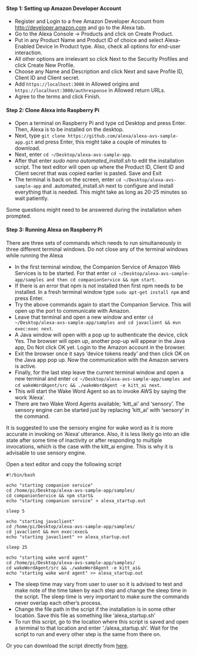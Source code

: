 #### Step 1: Setting up Amazon Developer Account

- Register and Login to a free Amazon Developer Account from http://developer.amazon.com and go to the Alexa tab.
- Go to the Alexa Console -> Products and click on Create Product.
- Put in any Product Name and Product ID of choice and select Alexa-Enabled Device in Product type. Also, check all options for end-user interaction.
- All other options are irrelevant so click Next to the Security Profiles and click Create New Profile.
- Choose any Name and Description and click Next and save Profile ID, Client ID and Client secret.
- Add ```https://localhost:3000```  in Allowed origins and ```https://localhost:3000/authresponse``` in Allowed return URLs.
- Agree to the terms and click Finish.

#### Step 2: Clone Alexa into Raspberry Pi

- Open a terminal on Raspberry Pi and type cd Desktop and press Enter. Then, Alexa is to be installed on the desktop.
- Next, type ```git clone https://github.com/alexa/alexa-avs-sample-app.git``` and press Enter, this might take a couple of minutes to download.
- Next, enter ```cd ~/Desktop/alexa-avs-sample-app```.
- After that enter _sudo nano automated_install.sh_ to edit the installation script. The text editor will open up where the Product ID, Client ID and Client secret that was copied earlier is pasted. Save and Exit
- The terminal is back on the screen, enter ```cd ~/Desktop/alexa-avs-sample-app``` and .automated_install.sh next to configure and install everything that is needed. This might take as long as 20-25 minutes so wait patiently. 


Some questions might need to be answered during the installation when prompted.


#### Step 3: Running Alexa on Raspberry Pi

There are three sets of commands which needs to run simultaneously in three different terminal windows. Do not close any of the terminal windows while running the Alexa

- In the first terminal window, the Companion Service of Amazon Web Services is to be started. For that enter ```cd ~/Desktop/alexa-avs-sample-app/samples and then cd companionService && npm start```.
- If there is an error that npm is not installed then first npm needs to be installed. In a fresh terminal window type ```sudo apt-get install npm``` and press Enter.
- Try the above commands again to start the Companion Service. This will open up the port to communicate with Amazon.
- Leave that terminal and open a new window and enter ```cd ~/Desktop/alexa-avs-sample-app/samples and cd javaclient && mvn exec:exec next```.
- A Java window will open with a pop up to authenticate the device, click Yes. The browser will open up, another pop-up will appear in the Java app, Do Not click OK yet. Login to the Amazon account in the browser. 
- Exit the browser once it says ‘device tokens ready’ and then click OK on the Java app pop up. Now the communication with the Amazon servers is active.
- Finally, for the last step leave the current terminal window and open a new terminal and enter ```cd ~/Desktop/alexa-avs-sample-app/samples and cd wakeWordAgent/src && ./wakeWordAgent -e kitt_ai next```.
- This will start the Wake Word Agent so as to invoke AWS by saying the work ‘Alexa’.
- There are two Wake Word Agents available; ‘kitt_ai’ and ‘sensory’. The sensory engine can be started just by replacing ‘kitt_ai’ with ‘sensory’ in the command.


It is suggested to use the sensory engine for wake word as it is more accurate in invoking on ‘Alexa’ utterance. Also, it is less likely go into an idle state after some time of inactivity or after responding to multiple invocations, which is the case with the kitt_ai engine. This is why it is advisable to use sensory engine.





Open a text editor and copy the following script
```
#!/bin/bash

echo "starting companion service"
cd /home/pi/Desktop/alexa-avs-sample-app/samples/
cd companionService && npm start&
echo "starting companion service" > alexa_startup.out

sleep 5

echo "starting javaclient"
cd /home/pi/Desktop/alexa-avs-sample-app/samples/
cd javaclient && mvn exec:exec&
echo "starting javaclient" >> alexa_startup.out

sleep 25

echo "starting wake word agent"
cd /home/pi/Desktop/alexa-avs-sample-app/samples/
cd wakeWordAgent/src && ./wakeWordAgent -e kitt_ai&
echo "starting wake word agent" >> alexa_startup.out
```
- The sleep time may vary from user to user so it is advised to test and make note of the time taken by each step and change the sleep time in the script. The sleep time is very important to make sure the commands never overlap each other’s process.
- Change the file path in the script if the installation is in some other location. Save this file as something like ‘alexa_startup.sh’
- To run this script, go to the location where this script is saved and open a terminal to that location and enter ‘./alexa_startup.sh’. Wait for the script to run and every other step is the same from there on.

Or you can download the script directly from [here](alexa_startup.sh).
